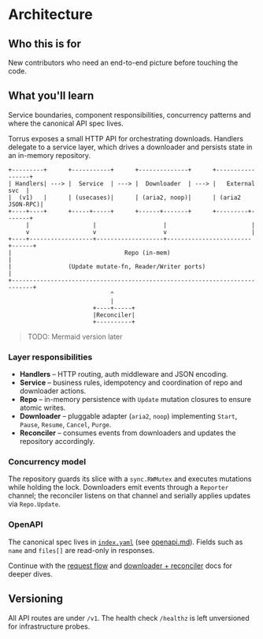 # Architecture

## Who this is for
New contributors who need an end-to-end picture before touching the code.

## What you'll learn
Service boundaries, component responsibilities, concurrency patterns and
where the canonical API spec lives.

Torrus exposes a small HTTP API for orchestrating downloads. Handlers
delegate to a service layer, which drives a downloader and persists
state in an in-memory repository.

```
+---------+      +-----------+      +--------------+      +-----------------+
| Handlers| ---> |  Service  | ---> |  Downloader  | ---> |   External svc  |
|  (v1)   |      | (usecases)|      | (aria2, noop)|      | (aria2 JSON-RPC)|
+----+----+      +-----+-----+      +------+-------+      +---------+-------+
     |                  |                   |                        |
     v                  v                   v                        |
+----+------------------+-------------------+------------------------+------+
|                                Repo (in-mem)                              |
|                (Update mutate-fn, Reader/Writer ports)                    |
+----------------------------------------------------------------------------+
                             ^
                             |
                        +----+-----+
                        |Reconciler|
                        +----------+
```

> TODO: Mermaid version later

### Layer responsibilities
- **Handlers** – HTTP routing, auth middleware and JSON encoding.
- **Service** – business rules, idempotency and coordination of repo and
  downloader actions.
- **Repo** – in-memory persistence with `Update` mutation closures to
  ensure atomic writes.
- **Downloader** – pluggable adapter (`aria2`, `noop`) implementing
  `Start`, `Pause`, `Resume`, `Cancel`, `Purge`.
- **Reconciler** – consumes events from downloaders and updates the
  repository accordingly.

### Concurrency model
The repository guards its slice with a `sync.RWMutex` and executes
mutations while holding the lock. Downloaders emit events through a
`Reporter` channel; the reconciler listens on that channel and serially
applies updates via `Repo.Update`.

### OpenAPI
The canonical spec lives in [`index.yaml`](../index.yaml) (see
[openapi.md](openapi.md)). Fields such as `name` and `files[]` are
read-only in responses.

Continue with the [request flow](request-flow.md) and
[downloader + reconciler](downloader-and-reconciler.md) docs for deeper
dives.

## Versioning
All API routes are under `/v1`. The health check `/healthz` is left
unversioned for infrastructure probes.
